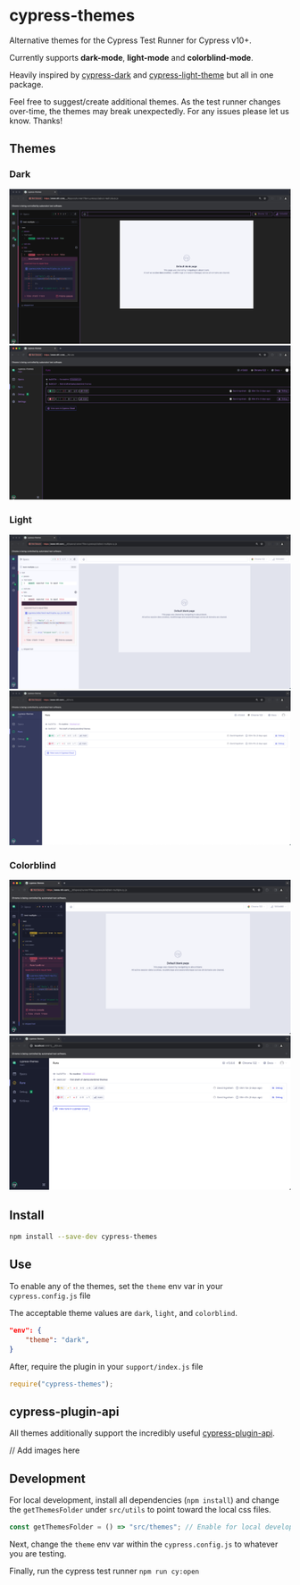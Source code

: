 # cypress-themes

Alternative themes for the Cypress Test Runner for Cypress v10+.

Currently supports **dark-mode**, **light-mode** and **colorblind-mode**.

Heavily inspired by [cypress-dark](https://github.com/bahmutov/cypress-dark) and [cypress-light-theme](https://github.com/marktnoonan/cypress-light-theme) but all in one package.

Feel free to suggest/create additional themes.
As the test runner changes over-time, the themes may break unexpectedly. For any issues please let us know. Thanks!

## Themes

### Dark

![](images/dark-test.png)
![](images/dark-runs.png)

### Light

![](images/light-test.png)
![](images/light-runs.png)

### Colorblind

![](images/colorblind-test.png)
![](images/colorblind-runs.png)

## Install

```bash
npm install --save-dev cypress-themes
```

## Use

To enable any of the themes, set the `theme` env var in your `cypress.config.js` file

The acceptable theme values are `dark`, `light`, and `colorblind`.

```json
"env": {
    "theme": "dark",
}
```

After, require the plugin in your `support/index.js` file

```javascript
require("cypress-themes");
```

## cypress-plugin-api

All themes additionally support the incredibly useful [cypress-plugin-api](https://github.com/filiphric/cypress-plugin-api).

// Add images here

## Development

For local development, install all dependencies (`npm install`) and change the `getThemesFolder` under `src/utils` to point toward the local css files.

```javascript
const getThemesFolder = () => "src/themes"; // Enable for local development
```

Next, change the `theme` env var within the `cypress.config.js` to whatever you are testing.

Finally, run the cypress test runner `npm run cy:open`
